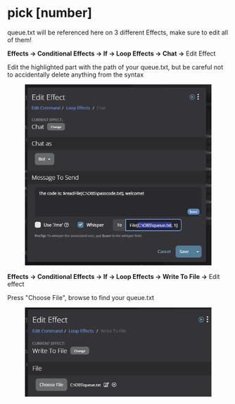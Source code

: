 # pick \[number]

queue.txt will be referenced here on 3 different Effects, make sure to edit all of them!



**Effects -> Conditional Effects -> If -> Loop Effects -> Chat ->** Edit Effect

Edit the highlighted part with the path of your queue.txt, but be careful not to accidentally delete anything from the syntax

<figure><img src="../../../../.gitbook/assets/image (8).png" alt=""><figcaption></figcaption></figure>



**Effects -> Conditional Effects -> If -> Loop Effects ->  Write To File ->** Edit effect

Press "Choose File", browse to find your queue.txt

<figure><img src="../../../../.gitbook/assets/image (9).png" alt=""><figcaption></figcaption></figure>
